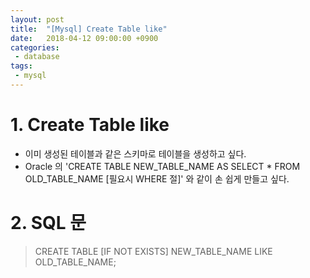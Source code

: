```yaml
---
layout: post
title:  "[Mysql] Create Table like"
date:   2018-04-12 09:00:00 +0900
categories:
 - database
tags: 
 - mysql
---
```

# 1. Create Table like
- 이미 생성된 테이블과 같은 스키마로 테이블을 생성하고 싶다.
- Oracle 의 'CREATE TABLE NEW_TABLE_NAME AS SELECT * FROM OLD_TABLE_NAME [필요시 WHERE 절]' 와 같이 손 쉽게 만들고 싶다. 

# 2. SQL 문

> CREATE TABLE [IF NOT EXISTS] NEW_TABLE_NAME  LIKE OLD_TABLE_NAME;


